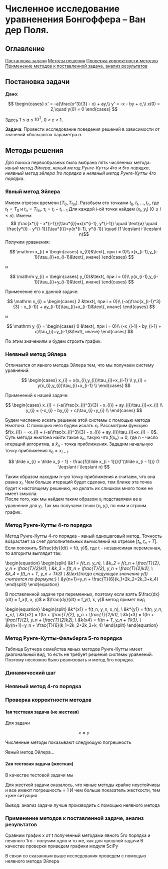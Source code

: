# Численное исследование уравненения Бонгоффера – Ван дер Поля.

## Оглавление

[Постановка задачи](#1)
[Методы решения](#2)
[Проверка корректности методов](#3)
[Применение методов к поставленной задаче, анализ результатов](#4)

<a id="1"></a>

## Постановка задачи

**Дано**:

$$
    \begin{cases}
    x' = -a(\frac{x^3}{3} - x) + ay,\\
    y' = -x - by + c,\\
    x(0) = 2,\quad y(0) = 0
    \end{cases}
$$

Здесь 1 $\leq$ _a_ $\leq$ $10^3$, 0 < _c_ < 1.

**Задача**:
Провести исследование поведения решений в зависимости от значений «большого» параметра _a_.

<a id="2"></a>

## Методы решения

Для поиска первообразных было выбрано пять численных метода: _явный метод Эйлера_, _явный метод Рунге-Кутты 4го и 5го порядка_, _неявный метод эйлера 1го порядка_ и _неявный метод Рунге-Кутты 4го порядка_.

### Явный метод Эйлера

Имеем отрезок времени $[T_{0}, T_{\mathrm{fin}}]$. Разобьем его точками $t_{0}, 
t_{1}, \ldots, t_{\mathrm{n}}$, где $t_{1}=T_{0}$ и $t_{n}=T_{\mathrm{fin}}$.
$\mathrm \tau_{i} = t_{i} - t_{i-1}$
Для каждой $i$-ой точки найдем ($x_{\mathrm{i}}$, $y_{\mathrm{i}}$) ($\mathrm 0 
\leqslant i \leqslant n$). Имеем $$ \frac{x*{i} - x*{i-1}}{\tau*{i}}=x(x*{i-1},
y*{i-1}) \quad \text{и} \quad \frac{y*{i} - y*{i-1}}{\tau*{i}}=y(x*{i-1},
y*{i-1}) \quad (1 \leqslant i \leqslant n)$$ Получим уравнения:

$$
\mathrm
    x_{i} = \begin{cases} x_{0}&\text{, при i = 0}\\
    x(x_{i-1},y_{i-1})\tau_{i}+x_{i-1}&\text{, иначе} \end{cases}
$$

и

$$
\mathrm
    y_{i} = \begin{cases} y_{0}&\text{, при i = 0}\\
    y(x_{i-1},y_{i-1})\tau_{i}+y_{i-1}&\text{, иначе} \end{cases}
$$

Применение его к данной задаче:

$$
\mathrm
    x_{i} = \begin{cases} 2 &\text{, при i = 0}\\
    (-a(\frac{x_{i-1}^3}{3} - x_{i-1}) + ay_{i-1})\tau_{i}+x_{i-1}&\text{, иначе} \end{cases}
$$

и

$$
\mathrm
    y_{i} = \begin{cases} 0 &\text{, при i = 0}\\
    (-x_{i-1} - by_{i-1} + c)\tau_{i}+y_{i-1}&\text{, иначе} \end{cases}
$$

По этим значениям и будем строить график.

### Неявный метод Эйлера

Отличается от явного метода Эйлера тем, что мы получаем систему уравнений:

$$
    \begin{cases}
    x_{i} = x(x_{i},y_{i})\tau_{i}+x_{i-1} \\
    y_{i} = y(x_{i},y_{i})\tau_{i}+x_{i-1} \\
    \end{cases}
$$

Применений к нашей задаче:

$$
    \begin{cases}
    x_{i} = (-a(\frac{x_{i}^3}{3} - x_{i}) + ay_{i})\tau_{i}+x_{i} \\
    y_{i} = (-x_{i} - by_{i} + c)\tau_{i}+y_{i} \\
    \end{cases}
$$

Будем численно искать решение этой системы с помощью метода Ньютона. С помощью
него будем искать $x_{i}$. Рассмотрим функцию  
$f(x_{i}) = -x_{i} + (-a(\frac{x_{i}^3}{3} - x_{i}) + ay_{i})\tau_{i}+x_{i} = 0$.
Суть метода ньютона найти такое $\tilde x_{n}$, такую что $f(\tilde x_{n}) 
\approx 0$, где $\mathrm n$ - число итераций алгоритма, а $\tilde x_{n}$ - точка
приближения. Зададим начальную точку приближения $\tilde x_{0} = x_{i - 1}$.

$$
\tilde x_{i} = \tilde x_{i - 1} -
\frac{f(\tilde x_{i - 1})}{f'(\tilde x_{i - 1})} (1 \leqslant i \leqslant n)
$$

Таким образом находим n-ую точку приближения и считаем, что она равна $x_{i}$.
Чем больше итераций будет сделано, тем ближе эта точка будет к настоящему решению, но
делать их слишком много тоже не имеет смысла.  
После того, как мы найдем таким образом $x_{i}$ подставляем ее в уравнение для
$y_{i}$. Так мы получаем точки $(x_{i}, y_{i})$, по ним и строим график.

### Метод Рунге-Кутты 4-го порядка

Метод Рунге-Кутты 4-го порядка - явный одношаговый метод. Точность возрастает за счет дополнительных вычислений на отрезке $[t_n, t_n + T]$.
Если положить $\frac{dy}{dt} = f(t, y)$, где t - независимая переменная, то алгоритм выглядит так:

\begin{equation}
\begin{split}
&k*1 = f(t_n, y_n), \\
&k_2 = f(t_n + \frac{T}{2}, y_n + \frac{T}{2}k1), \\
&k_3 = f(t_n + \frac{T}{2}, y_n + \frac{T}{2}k2), \\
&k_4 = f(t_n + T, y_n + Tk3) \\
&\text{тогда следующее значение $y(t)$ считается по формуле:} \\
&y*{n+1}=y_n + \frac{T}{6}(k_1+2k_2+2k_3+k_4)
\end{split}
\end{equation}

В поставленной задаче три переменных, поэтому если взять $\frac{dx}{dt} = f_x(t, x, y)$ и $\frac{dy}{dt} = f_y(t, x, y)$ метод примет вид

\begin{equation}
\begin{split}
&k*{x1} = f(t_n, y_n, x_n), \\
&k*{y1} = f(t*n, y_n, x_n), \\
&k*{x2} = f(t*n + \frac{T}{2}, y_n + \frac{T}{2}k1), \\
&k*{x3} = f(t*n + \frac{T}{2}, y_n + \frac{T}{2}k2), \\
&k*{x4} = f(t*n + T, y_n + Tk3), \\
&y*{n+1}=y_n + \frac{T}{6}(k_1+2k_2+2k_3+k_4)
\end{split}
\end{equation}

### Метод Рунге-Кутты-Фельберга 5-го порядка

Таблица Бутчера семейства явных методов Рунге-Кутты имеет диагональный вид, то есть не требует решения системы уравнений. Поэтому несложно было реализовать и метод 5го порядка.

### Динамический шаг

### Неявный метод 4-го порядка

<a id="3"></a>

### Проверка корректности методов

#### 1ая тестовая задача (не жесткая)

Для задачи

$$
x=y
$$

Численные методы показывают следующую погрешность

Явный метод Эйлера...

#### 2ая тестовая задача (жесткая)

В качестве тестовой задачи мы

Для жесткой задачи оказалось, что явные методы крайне неустойчивы и все имеют погрешность = 1
И чем больше показатель жесткости, тем хуже ситуация

Вывод: анализ задачи лучше производить с помощью неявного метода

<a id="4"></a>

### Применение методов к поставленной задаче, анализ результатов

Сравним график x от t полученный методами явного 5го порядка и неявного 1го - получим одно и то же, как для прошлой задачи
В качестве проверки приведем графики модуля SciPy

В связи со сказанным выше исследования проведем с помощью неявного метода Эйлера
